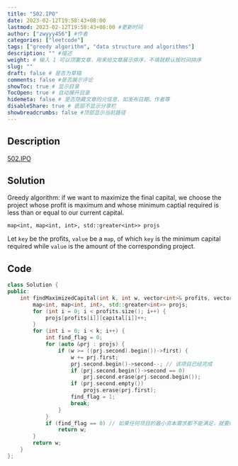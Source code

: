 ```yaml
---
title: "502.IPO"
date: 2023-02-12T19:58:43+08:00
lastmod: 2023-02-12T19:58:43+08:00 #更新时间
author: ["zwyyy456"] #作者
categories: ["leetcode"]
tags: ["greedy algorithm", "data structure and algorithms"]
description: "" #描述
weight: # 输入 1 可以顶置文章，用来给文章展示排序，不填就默认按时间排序
slug: ""
draft: false # 是否为草稿
comments: false #是否展示评论
showToc: true # 显示目录
TocOpen: true # 自动展开目录
hidemeta: false # 是否隐藏文章的元信息，如发布日期、作者等
disableShare: true # 底部不显示分享栏
showbreadcrumbs: false #顶部显示当前路径
---
```

## Description
[502.IPO](https://leetcode.com/problems/ipo/)

## Solution
Greedy algorithm: if we want to maximize the final capital, we choose the project whose profit is maximum and whose minimum captial required is less than or equal to our current capital.

`map<int, map<int, int>, std::greater<int>> projs`

Let `key` be the profits, `value` be a `map`, of which `key` is the minimum capital required while `value` is the amount of the corresponding project. 

## Code
```cpp
class Solution {
public:
    int findMaximizedCapital(int k, int w, vector<int>& profits, vector<int>& capital) {
        map<int, map<int, int>, std::greater<int>> projs;
        for (int i = 0; i < profits.size(); i++) {
            projs[profits[i]][capital[i]]++;
        }
        for (int i = 0; i < k; i++) {
            int find_flag = 0;
            for (auto &prj : projs) {
                if (w >= ((prj.second).begin())->first) {
                    w += prj.first;
                    prj.second.begin()->second--; // 该项目已经完成
                    if (prj.second.begin()->second == 0)
                        prj.second.erase(prj.second.begin());
                    if (prj.second.empty())
                        projs.erase(prj.first);
                    find_flag = 1;
                    break;
                }
            }
            if (find_flag == 0) // 如果任何项目的最小资本需求都不能满足，就要结束IPO
                return w;
        }
        return w;
    }
};
```